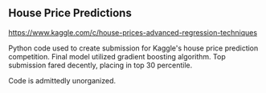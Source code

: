 ## House Price Predictions
https://www.kaggle.com/c/house-prices-advanced-regression-techniques

Python code used to create submission for Kaggle's house price prediction competition.
Final model utilized gradient boosting algorithm. Top submission fared decently, placing in top 30 percentile.

Code is admittedly unorganized.
